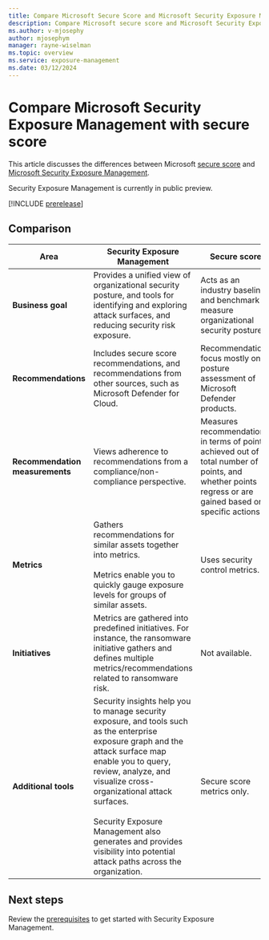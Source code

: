 ```yaml
---
title: Compare Microsoft Secure Score and Microsoft Security Exposure Management 
description: Compare Microsoft secure score and Microsoft Security Exposure Management.
ms.author: v-mjosephy
author: mjosephym
manager: rayne-wiselman
ms.topic: overview
ms.service: exposure-management
ms.date: 03/12/2024
---
```


# Compare Microsoft Security Exposure Management with secure score

This article discusses the differences between Microsoft [secure score](/microsoft-365/security/defender/microsoft-secure-score) and [Microsoft Security Exposure Management](microsoft-security-exposure-management.md).

Security Exposure Management is currently in public preview.

[!INCLUDE [prerelease](../includes//prerelease.md)]

## Comparison

**Area** | **Security Exposure Management** | **Secure score**
--- | --- | ---
**Business goal** | Provides a unified view of organizational security posture, and tools for identifying and exploring attack surfaces, and reducing security risk exposure. | Acts as an industry baseline and benchmark to measure organizational security posture.
**Recommendations** | Includes secure score recommendations, and recommendations from other sources, such as Microsoft Defender for Cloud. | Recommendations focus mostly on posture assessment of Microsoft Defender products.
**Recommendation measurements** | Views adherence to recommendations from a compliance/non-compliance perspective. | Measures recommendations in terms of points achieved out of a total number of points, and whether points regress or are gained based on specific actions.
**Metrics** | Gathers recommendations for similar assets together into metrics. </br></br>Metrics enable you to quickly gauge exposure levels for groups of similar assets. | Uses security control metrics.
**Initiatives** | Metrics are gathered into predefined initiatives. For instance, the ransomware initiative gathers and defines multiple metrics/recommendations related to ransomware risk. |  Not available.
**Additional tools** |  Security insights help you to manage security exposure, and tools such as the enterprise exposure graph and the attack surface map enable you to query, review, analyze, and visualize cross-organizational attack surfaces.</br></br> Security Exposure Management also generates and provides visibility into potential attack paths across the organization. | Secure score metrics only.

## Next steps

Review the [prerequisites](prerequisites.md) to get started with Security Exposure Management.
